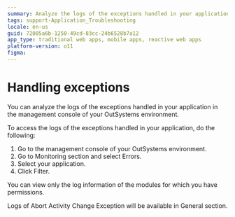 ```yaml
---
summary: Analyze the logs of the exceptions handled in your application in the management console of your OutSystems environment.
tags: support-Application_Troubleshooting
locale: en-us
guid: 72005a6b-1250-49cd-83cc-24b6528b7a12
app_type: traditional web apps, mobile apps, reactive web apps
platform-version: o11
figma:
---
```


# Handling exceptions

You can analyze the logs of the exceptions handled in your application in the management console of your OutSystems environment.

To access the logs of the exceptions handled in your application, do the following:

1. Go to the management console of your OutSystems environment.
1. Go to Monitoring section and select Errors.
1. Select your application.
1. Click Filter. 

You can view only the log information of the modules for which you have permissions.

Logs of Abort Activity Change Exception will be available in General section.
